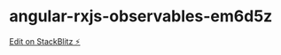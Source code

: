 # angular-rxjs-observables-em6d5z

[Edit on StackBlitz ⚡️](https://stackblitz.com/edit/angular-rxjs-observables-em6d5z)